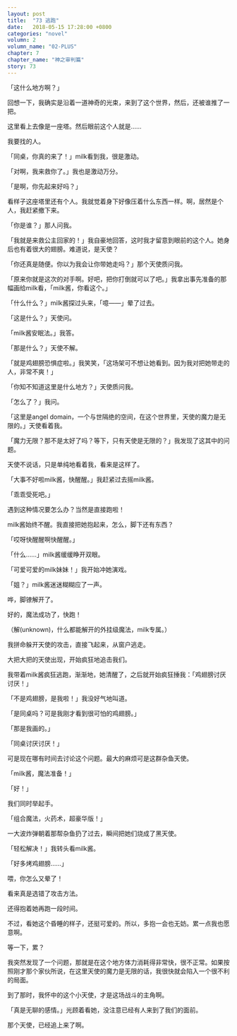 ```yaml
---
layout: post
title:  "73 逃跑"
date:   2018-05-15 17:28:00 +0800
categories: "novel"
volumn: 2
volumn_name: "02-PLUS"
chapter: 7
chapter_name: "神之审判篇"
story: 73
---
```

「这什么地方啊？」

回想一下，我确实是沿着一道神奇的光束，来到了这个世界，然后，还被谁推了一把。

这里看上去像是一座塔。然后眼前这个人就是……

我要找的人。

「同桌，你真的来了！」milk看到我，很是激动。

「对啊，我来救你了。」我也是激动万分。

「是啊，你先起来好吗？」

看样子这座塔里还有个人。我就觉着身下好像压着什么东西一样。啊，居然是个人，我赶紧撤下来。

「你是谁？」那人问我。

「我就是来救公主回家的！」我自豪地回答，这时我才留意到眼前的这个人。她身后也有着很大的翅膀。难道说，是天使？

「你还真是随便。你以为我会让你带她走吗？」那个天使质问我。

「原来你就是这次的对手啊。好吧，把你打倒就可以了吧。」我拿出事先准备的那幅画给milk看，「milk酱，你看这个。」

「什么什么？」milk酱探过头来，「噫——」晕了过去。

「这是什么？」天使问。

「milk酱安眠法。」我答。

「那是什么？」天使不解。

「就是鸡翅膀恐惧症啦。」我笑笑，「这场架可不想让她看到。因为我对把她带走的人，非常不爽！」

「你知不知道这里是什么地方？」天使质问我。

「怎么了？」我问。

「这里是angel domain，一个与世隔绝的空间，在这个世界里，天使的魔力是无限的。」天使看着我。

「魔力无限？那不是太好了吗？等下，只有天使是无限的？」我发现了这其中的问题。

天使不说话，只是单纯地看着我，看来是这样了。

「大事不好啦milk酱，快醒醒。」我赶紧过去摇milk酱。

「乖乖受死吧。」

遇到这种情况要怎么办？当然是直接跑啦！

milk酱始终不醒。我直接把她抱起来，怎么，脚下还有东西？

「哎呀快醒醒啊快醒醒。」

「什么……」milk酱缓缓睁开双眼。

「可爱可爱的milk妹妹！」我开始冲她演戏。

「姐？」milk酱迷迷糊糊应了一声。

哗，脚镣解开了。

好的，魔法成功了，快跑！

（解(unknown)，什么都能解开的外挂级魔法，milk专属。）

我拼命躲开天使的攻击，直接飞起来，从窗户逃走。

大把大把的天使出现，开始疯狂地追击我们。

我带着milk酱疯狂逃跑，渐渐地，她清醒了，之后就开始疯狂捶我：「鸡翅膀讨厌讨厌！」

「不是鸡翅膀，是我啦！」我没好气地叫道。

「是同桌吗？可是我刚才看到很可怕的鸡翅膀。」

「那是我画的。」

「同桌讨厌讨厌！」

可是现在哪有时间去讨论这个问题。最大的麻烦可是这群杂鱼天使。

「milk酱，魔法准备！」

「好！」

我们同时举起手。

「组合魔法，火药术，超豪华版！」

一大波炸弹朝着那帮杂鱼扔了过去，瞬间把她们烧成了黑天使。

「轻松解决！」我转头看milk酱。

「好多烤鸡翅膀……」

喂，你怎么又晕了！

看来真是选错了攻击方法。

还得抱着她再跑一段时间。

不过，看她这个昏睡的样子，还挺可爱的。所以，多抱一会也无妨。累一点我也愿意啊。

等一下，累？

我突然发现了一个问题，那就是在这个地方体力消耗得非常快，很不正常。如果按照刚才那个家伙所说，在这里天使的魔力是无限的话，我很快就会陷入一个很不利的局面。

到了那时，我怀中的这个小天使，才是这场战斗的主角啊。

「真是无聊的感情。」光顾着看她，没注意已经有人来到了我们的面前。

那个天使，已经追上来了啊。